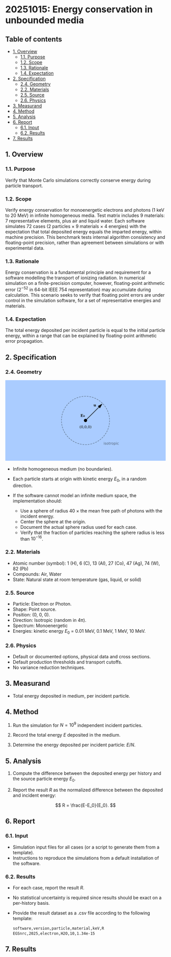 # 20251015: Energy conservation in unbounded media <!-- omit in toc -->

## Table of contents <!-- omit in toc -->

- [1. Overview](#1-overview)
  - [1.1. Purpose](#11-purpose)
  - [1.2. Scope](#12-scope)
  - [1.3. Rationale](#13-rationale)
  - [1.4. Expectation](#14-expectation)
- [2. Specification](#2-specification)
  - [2.4. Geometry](#24-geometry)
  - [2.2. Materials](#22-materials)
  - [2.5. Source](#25-source)
  - [2.6. Physics](#26-physics)
- [3. Measurand](#3-measurand)
- [4. Method](#4-method)
- [5. Analysis](#5-analysis)
- [6. Report](#6-report)
  - [6.1. Input](#61-input)
  - [6.2. Results](#62-results)
- [7. Results](#7-results)

## 1. Overview

### 1.1. Purpose

Verify that Monte Carlo simulations correctly conserve energy during particle transport.

### 1.2. Scope

Verify energy conservation for monoenergetic electrons and photons (1 keV to 20 MeV) in infinite homogeneous media. Test matrix includes 9 materials: 7 representative elements, plus air and liquid water. Each software simulates 72 cases (2 particles × 9 materials × 4 energies) with the expectation that total deposited energy equals the imparted energy, within machine precision. This benchmark tests internal algorithm consistency and floating-point precision, rather than agreement between simulations or with experimental data.

### 1.3. Rationale

Energy conservation is a fundamental principle and requirement for a software modelling the transport of ionizing radiation. In numerical simulation on a finite-precision computer, however, floating-point arithmetic error ($2^{-52}$ in 64-bit IEEE 754 representation) may accumulate during calculation. This scenario seeks to verify that floating point errors are under control in the simulation software, for a set of representative energies and materials.

### 1.4. Expectation

The total energy deposited per incident particle is equal to the initial particle energy, within a range that can be explained by floating-point arithmetic error propagation.

## 2. Specification

### 2.4. Geometry

![diagram.png](assets/diagram.png)

- Infinite homogeneous medium (no boundaries).

- Each particle starts at origin with kinetic energy $E_0$, in a random direction.

- If the software cannot model an infinite medium space, the implementation should:

  - Use a sphere of radius 40 × the mean free path of photons with the incident energy.
  - Center the sphere at the origin.
  - Document the actual sphere radius used for each case.
  - Verify that the fraction of particles reaching the sphere radius is less than $10^{-16}$.

### 2.2. Materials

- Atomic number (symbol): 1 (H), 6 (C), 13 (Al), 27 (Co), 47 (Ag), 74 (W), 82 (Pb)
- Compounds: Air, Water
- State: Natural state at room temperature (gas, liquid, or solid)

### 2.5. Source

- Particle: Electron or Photon.
- Shape: Point source.
- Position: (0, 0, 0).
- Direction: Isotropic (random in 4π).
- Spectrum: Monoenergetic
- Energies: kinetic energy $E_0$ = 0.01 MeV, 0.1 MeV, 1 MeV, 10 MeV.

### 2.6. Physics

- Default or documented options, physical data and cross sections.
- Default production thresholds and transport cutoffs.
- No variance reduction techniques.

## 3. Measurand

- Total energy deposited in medium, per incident particle.

## 4. Method

1. Run the simulation for $N=10^9$ independent incident particles.

2. Record the total energy $E$ deposited in the medium.

3. Determine the energy deposited per incident particle: $E/N$.

## 5. Analysis

1. Compute the difference between the deposited energy per history and the source particle energy $E_0$.

2. Report the result $R$ as the normalized difference between the deposited and incident energy:

  $$
  R = \frac{E-E_0}{E_0}.
  $$

## 6. Report

### 6.1. Input

- Simulation input files for all cases (or a script to generate them from a template).
- Instructions to reproduce the simulations from a default installation of the software.

### 6.2. Results

- For each case, report the result $R$.
- No statistical uncertainty is required since results should be exact on a per-history basis.
- Provide the result dataset as a .csv file according to the following template:

  ```csv
  software,version,particle,material,keV,R
  EGSnrc,2025,electron,H2O,10,1.34e-15
  ```

## 7. Results
